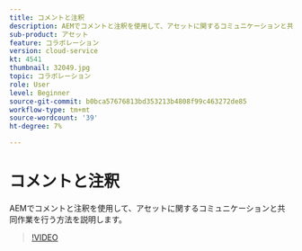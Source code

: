 ```yaml
---
title: コメントと注釈
description: AEMでコメントと注釈を使用して、アセットに関するコミュニケーションと共同作業を行う方法を説明します。
sub-product: アセット
feature: コラボレーション
version: cloud-service
kt: 4541
thumbnail: 32049.jpg
topic: コラボレーション
role: User
level: Beginner
source-git-commit: b0bca57676813bd353213b4808f99c463272de85
workflow-type: tm+mt
source-wordcount: '39'
ht-degree: 7%

---
```



# コメントと注釈

AEMでコメントと注釈を使用して、アセットに関するコミュニケーションと共同作業を行う方法を説明します。

>[!VIDEO](https://video.tv.adobe.com/v/32049/?quality=12&learn=on&hidetitle=true)
